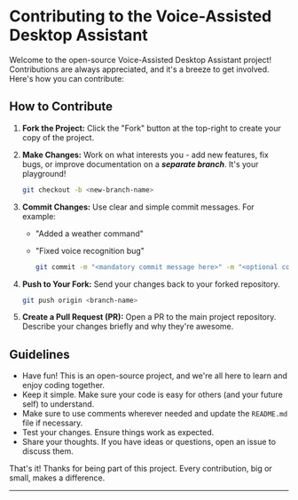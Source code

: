 # Contributing to the Voice-Assisted Desktop Assistant

Welcome to the open-source Voice-Assisted Desktop Assistant project! Contributions are always appreciated, and it's a breeze to get involved. Here's how you can contribute:

## How to Contribute

1. **Fork the Project:** Click the "Fork" button at the top-right to create your copy of the project.

2. **Make Changes:** Work on what interests you - add new features, fix bugs, or improve documentation on a **_separate branch_**. It's your playground!

    ```bash
    git checkout -b <new-branch-name>
    ```

3. **Commit Changes:** Use clear and simple commit messages. For example:

    - "Added a weather command"
    - "Fixed voice recognition bug"

        ```bash
        git commit -m "<mandatory commit message here>" -m "<optional commit description here>"
        ```

4. **Push to Your Fork:** Send your changes back to your forked repository.

    ```bash
    git push origin <branch-name>
    ```

5. **Create a Pull Request (PR):** Open a PR to the main project repository. Describe your changes briefly and why they're awesome.

## Guidelines

- Have fun! This is an open-source project, and we're all here to learn and enjoy coding together.
- Keep it simple. Make sure your code is easy for others (and your future self) to understand.
- Make sure to use comments wherever needed and update the `README.md` file if necessary.
- Test your changes. Ensure things work as expected.
- Share your thoughts. If you have ideas or questions, open an issue to discuss them.

That's it! Thanks for being part of this project. Every contribution, big or small, makes a difference.

---
